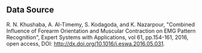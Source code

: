 ## Data Source
R. N. Khushaba, A. Al-Timemy, S. Kodagoda, and K. Nazarpour, "Combined Influence of Forearm Orientation and Muscular Contraction on EMG Pattern Recognition", Expert Systems with Applications, vol 61, pp.154-161, 2016, open access, DOI: http://dx.doi.org/10.1016/j.eswa.2016.05.031.
